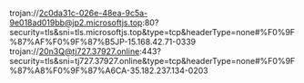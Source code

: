 trojan://2c0da31c-026e-48ea-9c5a-9e018ad019bb@jp2.microsoftjs.top:80?security=tls&sni=tls.microsoftjs.top&type=tcp&headerType=none#%F0%9F%87%AF%F0%9F%87%B5JP-15.168.42.71-0339
trojan://20n3Q@tj727.37927.online:443?security=tls&sni=tj727.37927.online&type=tcp&headerType=none#%F0%9F%87%A8%F0%9F%87%A6CA-35.182.237.134-0203
